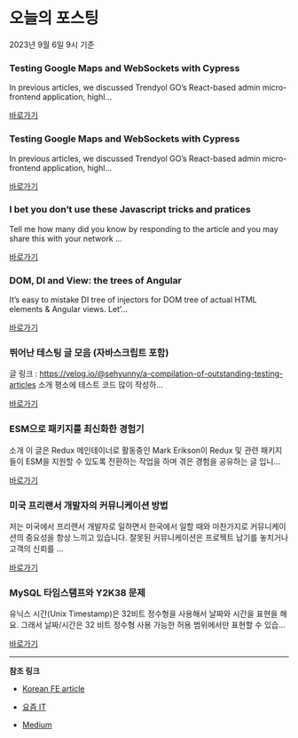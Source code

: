 # 오늘의 포스팅 
2023년 9월 6일 9시 기준 

### Testing Google Maps and WebSockets with Cypress 

 In previous articles, we discussed Trendyol GO’s React-based admin micro-frontend application, highl... 

 [바로가기](https://medium.com/trendyol-tech/testing-google-maps-and-websockets-with-cypress-3aaa3a15e92?responsesOpen=true&sortBy=REVERSE_CHRON&source=topic_portal_recommended_stories---------0-84----------front_end_development----------bf525dc7_08d8_4183_9463_83b7356a3156-------) 

### Testing Google Maps and WebSockets with Cypress 

 In previous articles, we discussed Trendyol GO’s React-based admin micro-frontend application, highl... 

 [바로가기](https://medium.com/trendyol-tech/testing-google-maps-and-websockets-with-cypress-3aaa3a15e92?responsesOpen=true&sortBy=REVERSE_CHRON&source=topic_portal_recommended_stories---------0-84----------react----------a0db89a5_9934_4690_a078_6eafe689159e-------) 

### I bet you don’t use these Javascript tricks and pratices 

 Tell me how many did you know by responding to the article and you may share this with your network ... 

 [바로가기](https://medium.com/@nirjalpaudel54312/i-bet-you-dont-use-these-javascript-tricks-and-pratices-5ab5438ed4c8?responsesOpen=true&sortBy=REVERSE_CHRON&source=topic_portal_recommended_stories---------0-84----------javascript----------5e115751_1b43_406b_9aec_e36923097e57-------) 

### DOM, DI and View: the trees of Angular 

 It’s easy to mistake DI tree of injectors for DOM tree of actual HTML elements & Angular views. Let’... 

 [바로가기](https://medium.com/its-tinkoff/dom-di-and-view-the-trees-of-angular-2ef959e7fafd?responsesOpen=true&sortBy=REVERSE_CHRON&source=topic_portal_recommended_stories---------0-84----------typescript----------c6a2a864_e7f8_44be_8846_51d51cc2a51a-------) 

###  뛰어난 테스팅 글 모음 (자바스크립트 포함) 

 글 링크 : https://velog.io/@sehyunny/a-compilation-of-outstanding-testing-articles 소개 평소에 테스트 코드 많이 작성하... 

 [바로가기](https://kofearticle.substack.com/p/korean-fe-article-d6d) 

###  ESM으로 패키지를 최신화한 경험기 

 소개 이 글은 Redux 메인테이너로 활동중인 Mark Erikson이 Redux 및 관련 패키지들이 ESM을 지원할 수 있도록 전환하는 작업을 하며 겪은 경험을 공유하는 글 입니... 

 [바로가기](https://kofearticle.substack.com/p/korean-fe-article-esm) 

### 미국 프리랜서 개발자의 커뮤니케이션 방법 

 저는 미국에서 프리랜서 개발자로 일하면서 한국에서 일할 때와 마찬가지로 커뮤니케이션의 중요성을 항상 느끼고 있습니다. 잘못된 커뮤니케이션은 프로젝트 납기를 놓치거나 고객의 신뢰를 ... 

 [바로가기](https://yozm.wishket.com/magazine/detail/2213/) 

### MySQL 타임스탬프와 Y2K38 문제 

 유닉스 시간(Unix Timestamp)은 32비트 정수형을 사용해서 날짜와 시간을 표현을 해요. 그래서 날짜/시간은 32 비트 정수형 사용 가능한 허용 범위에서만 표현할 수 있습... 

 [바로가기](https://yozm.wishket.com/magazine/detail/2209/) 

---

**참조 링크**

- [Korean FE article](https://kofearticle.substack.com) 

- [요즘 IT](https://yozm.wishket.com/magazine) 

- [Medium](https://medium.com) 

